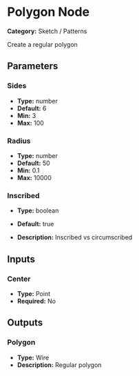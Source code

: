 
# Polygon Node

**Category:** Sketch / Patterns

Create a regular polygon

## Parameters


### Sides
- **Type:** number
- **Default:** 6
- **Min:** 3
- **Max:** 100



### Radius
- **Type:** number
- **Default:** 50
- **Min:** 0.1
- **Max:** 10000



### Inscribed
- **Type:** boolean
- **Default:** true


- **Description:** Inscribed vs circumscribed


## Inputs


### Center
- **Type:** Point
- **Required:** No



## Outputs


### Polygon
- **Type:** Wire
- **Description:** Regular polygon



